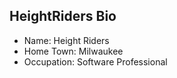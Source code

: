 ## HeightRiders Bio
* Name: Height Riders 
* Home Town: Milwaukee
* Occupation: Software Professional
